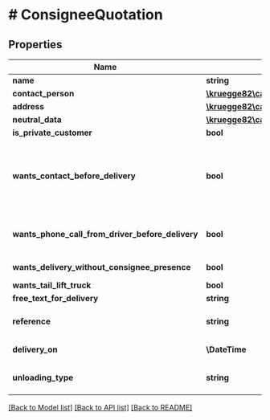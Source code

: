 # # ConsigneeQuotation

## Properties

Name | Type | Description | Notes
------------ | ------------- | ------------- | -------------
**name** | **string** |  | [optional]
**contact_person** | [**\kruegge82\cargoboard\Model\ContactPerson**](ContactPerson.md) |  | [optional]
**address** | [**\kruegge82\cargoboard\Model\AddressQuotation**](AddressQuotation.md) |  |
**neutral_data** | [**\kruegge82\cargoboard\Model\NeutralData**](NeutralData.md) | Neutral data for obfuscation. | [optional]
**is_private_customer** | **bool** | Consignee is private customer. | [optional]
**wants_contact_before_delivery** | **bool** | A service where a Logistic Company contacts the customer by phone days/hours before the delivery and arranges an appointment for the delivery. This is often booked when a customer is not on site every time and needs an exact time. | [optional]
**wants_phone_call_from_driver_before_delivery** | **bool** | A service where a Logistic Company contacts the customer by phone about 30 - 60 minutes before arriving at the customer location to deliver the shipment. | [optional]
**wants_delivery_without_consignee_presence** | **bool** | A service where delivery will not require consignee presence. | [optional]
**wants_tail_lift_truck** | **bool** | Wants Tail Lift Truck. | [optional]
**free_text_for_delivery** | **string** |  | [optional]
**reference** | **string** | Reference number of the consignee. Driver will use this reference to notify the consignee. | [optional]
**delivery_on** | **\DateTime** | Date of delivery for fix product. Allowed delivery dates from Monday till Friday. | [optional]
**unloading_type** | **string** | Unloading type (delivery). Possible values RAMP, SIDE, CRANE, LIFTING_PLATFORM_OR_TAIL_LIFT_TRUCK | [optional]

[[Back to Model list]](../../README.md#models) [[Back to API list]](../../README.md#endpoints) [[Back to README]](../../README.md)
